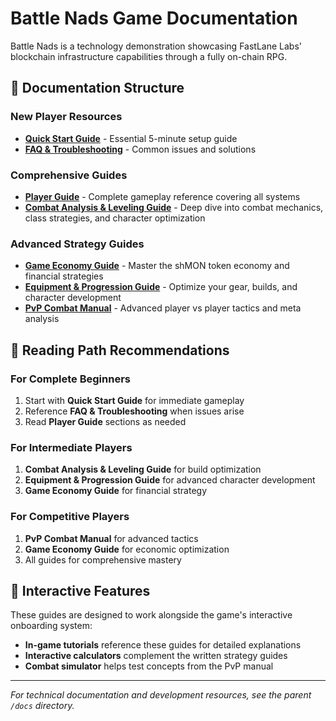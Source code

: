 # Battle Nads Game Documentation

Battle Nads is a technology demonstration showcasing FastLane Labs' blockchain infrastructure capabilities through a fully on-chain RPG.

## 📖 Documentation Structure

### New Player Resources
- **[Quick Start Guide](quick-start-guide.md)** - Essential 5-minute setup guide
- **[FAQ & Troubleshooting](faq-troubleshooting.md)** - Common issues and solutions

### Comprehensive Guides
- **[Player Guide](player-guide.md)** - Complete gameplay reference covering all systems
- **[Combat Analysis & Leveling Guide](combat-analysis-and-leveling-guide.md)** - Deep dive into combat mechanics, class strategies, and character optimization

### Advanced Strategy Guides
- **[Game Economy Guide](game-economy-guide.md)** - Master the shMON token economy and financial strategies
- **[Equipment & Progression Guide](equipment-progression-guide.md)** - Optimize your gear, builds, and character development
- **[PvP Combat Manual](pvp-combat-manual.md)** - Advanced player vs player tactics and meta analysis

## 🎯 Reading Path Recommendations

### For Complete Beginners
1. Start with **Quick Start Guide** for immediate gameplay
2. Reference **FAQ & Troubleshooting** when issues arise
3. Read **Player Guide** sections as needed

### For Intermediate Players
1. **Combat Analysis & Leveling Guide** for build optimization
2. **Equipment & Progression Guide** for advanced character development
3. **Game Economy Guide** for financial strategy

### For Competitive Players
1. **PvP Combat Manual** for advanced tactics
2. **Game Economy Guide** for economic optimization
3. All guides for comprehensive mastery

## 📱 Interactive Features

These guides are designed to work alongside the game's interactive onboarding system:

- **In-game tutorials** reference these guides for detailed explanations
- **Interactive calculators** complement the written strategy guides
- **Combat simulator** helps test concepts from the PvP manual

---

*For technical documentation and development resources, see the parent `/docs` directory.*
